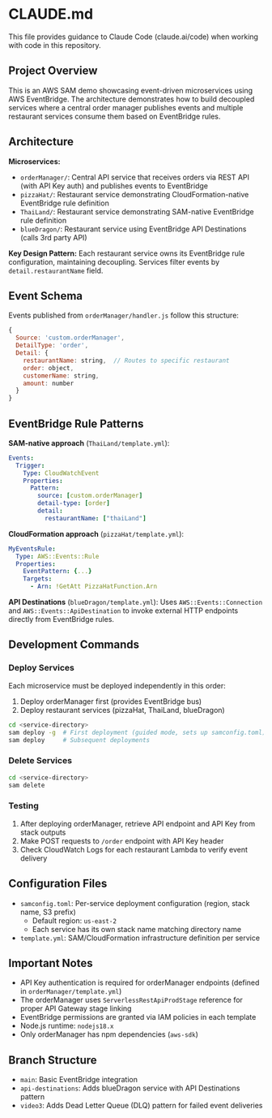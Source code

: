 # CLAUDE.md

This file provides guidance to Claude Code (claude.ai/code) when working with code in this repository.

## Project Overview

This is an AWS SAM demo showcasing event-driven microservices using AWS EventBridge. The architecture demonstrates how to build decoupled services where a central order manager publishes events and multiple restaurant services consume them based on EventBridge rules.

## Architecture

**Microservices:**
- `orderManager/`: Central API service that receives orders via REST API (with API Key auth) and publishes events to EventBridge
- `pizzaHat/`: Restaurant service demonstrating CloudFormation-native EventBridge rule definition
- `ThaiLand/`: Restaurant service demonstrating SAM-native EventBridge rule definition
- `blueDragon/`: Restaurant service using EventBridge API Destinations (calls 3rd party API)

**Key Design Pattern:** Each restaurant service owns its EventBridge rule configuration, maintaining decoupling. Services filter events by `detail.restaurantName` field.

## Event Schema

Events published from `orderManager/handler.js` follow this structure:
```javascript
{
  Source: 'custom.orderManager',
  DetailType: 'order',
  Detail: {
    restaurantName: string,  // Routes to specific restaurant
    order: object,
    customerName: string,
    amount: number
  }
}
```

## EventBridge Rule Patterns

**SAM-native approach** (`ThaiLand/template.yml`):
```yaml
Events:
  Trigger:
    Type: CloudWatchEvent
    Properties:
      Pattern:
        source: [custom.orderManager]
        detail-type: [order]
        detail:
          restaurantName: ["thaiLand"]
```

**CloudFormation approach** (`pizzaHat/template.yml`):
```yaml
MyEventsRule:
  Type: AWS::Events::Rule
  Properties:
    EventPattern: {...}
    Targets:
      - Arn: !GetAtt PizzaHatFunction.Arn
```

**API Destinations** (`blueDragon/template.yml`):
Uses `AWS::Events::Connection` and `AWS::Events::ApiDestination` to invoke external HTTP endpoints directly from EventBridge rules.

## Development Commands

### Deploy Services
Each microservice must be deployed independently in this order:
1. Deploy orderManager first (provides EventBridge bus)
2. Deploy restaurant services (pizzaHat, ThaiLand, blueDragon)

```bash
cd <service-directory>
sam deploy -g  # First deployment (guided mode, sets up samconfig.toml)
sam deploy     # Subsequent deployments
```

### Delete Services
```bash
cd <service-directory>
sam delete
```

### Testing
1. After deploying orderManager, retrieve API endpoint and API Key from stack outputs
2. Make POST requests to `/order` endpoint with API Key header
3. Check CloudWatch Logs for each restaurant Lambda to verify event delivery

## Configuration Files

- `samconfig.toml`: Per-service deployment configuration (region, stack name, S3 prefix)
  - Default region: `us-east-2`
  - Each service has its own stack name matching directory name
- `template.yml`: SAM/CloudFormation infrastructure definition per service

## Important Notes

- API Key authentication is required for orderManager endpoints (defined in `orderManager/template.yml`)
- The orderManager uses `ServerlessRestApiProdStage` reference for proper API Gateway stage linking
- EventBridge permissions are granted via IAM policies in each template
- Node.js runtime: `nodejs18.x`
- Only orderManager has npm dependencies (`aws-sdk`)

## Branch Structure

- `main`: Basic EventBridge integration
- `api-destinations`: Adds blueDragon service with API Destinations pattern
- `video3`: Adds Dead Letter Queue (DLQ) pattern for failed event deliveries
